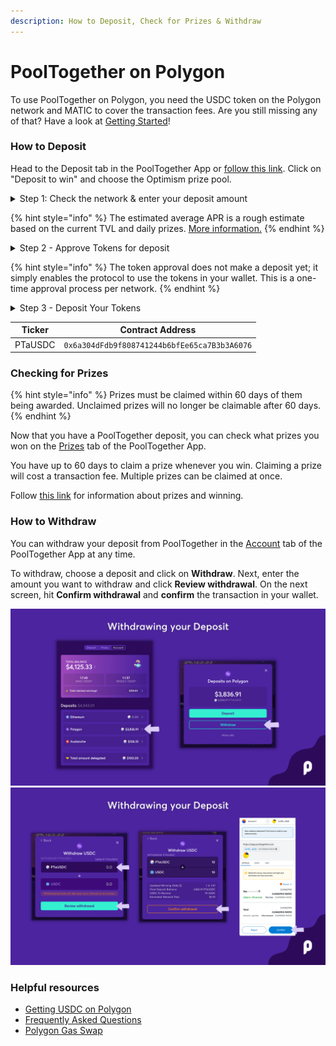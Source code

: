 ```yaml
---
description: How to Deposit, Check for Prizes & Withdraw
---
```


# PoolTogether on Polygon

To use PoolTogether on Polygon, you need the USDC token on the Polygon network and MATIC to cover the transaction fees. Are you still missing any of that? Have a look at [Getting Started](../../welcome/getting-started.md)!

### How to Deposit

Head to the Deposit tab in the PoolTogether App or [follow this link](https://app.pooltogether.com/deposit?network=polygon). Click on "Deposit to win" and choose the Optimism prize pool.

<details>

<summary>Step 1: Check the network &#x26; enter your deposit amount</summary>

First, make sure your wallet is on the Polygon network. Enter the amount of USDC you want to deposit and click on **Review deposit**.

</details>

{% hint style="info" %}
The estimated average APR is a rough estimate based on the current TVL and daily prizes. [More information.](../../welcome/faq.md#what-is-the-prize-apr)
{% endhint %}

<details>

<summary>Step 2 - Approve Tokens for deposit</summary>

To deposit into the Prize Pool, you need to allow the PoolTogether protocol to access the USDC tokens in your wallet. This happens through an approval transaction to the PoolTogether Prize Pool contracts.

Click on **Confirm approval** in the PoolTogether App and **confirm** the transaction in your wallet.

</details>

{% hint style="info" %}
The token approval does not make a deposit yet; it simply enables the protocol to use the tokens in your wallet. This is a one-time approval process per network.&#x20;
{% endhint %}

<details>

<summary>Step 3 - Deposit Your Tokens</summary>

The "Deposit Confirmation" screen will automatically load after the approval transaction is completed. Click on **Confirm deposit** and **confirm** the deposit transaction in your wallet.&#x20;

After the transaction has been submitted, you will be forwarded to the "Deposit submitted" screen. You are now eligible for all future draws.&#x20;

To reflect your PoolTogether deposit, you will receive the [PTaUSDC](https://polygonscan.com/token/0x6a304dFdb9f808741244b6bfEe65ca7B3b3A6076) ticket token. You can add it to your wallet with the information below:

</details>

| Ticker  | Contract Address                             |
| ------- | -------------------------------------------- |
| PTaUSDC | `0x6a304dFdb9f808741244b6bfEe65ca7B3b3A6076` |

### Checking for Prizes

{% hint style="info" %}
Prizes must be claimed within 60 days of them being awarded. Unclaimed prizes will no longer be claimable after 60 days.&#x20;
{% endhint %}

Now that you have a PoolTogether deposit, you can check what prizes you won on the [Prizes](https://app.pooltogether.com/prizes) tab of the PoolTogether App.&#x20;

You have up to 60 days to claim a prize whenever you win. Claiming a prize will cost a transaction fee. Multiple prizes can be claimed at once.&#x20;

Follow [this link](../../welcome/faq.md#prizes-and-winning) for information about prizes and winning.

### How to Withdraw

You can withdraw your deposit from PoolTogether in the [Account](https://app.pooltogether.com/account) tab of the PoolTogether App at any time.

To withdraw, choose a deposit and click on **Withdraw**. Next, enter the amount you want to withdraw and click **Review withdrawal**. On the next screen, hit **Confirm withdrawal** and **confirm** the transaction in your wallet.

![](<../../.gitbook/assets/Deposit (9).png>) ![](<../../.gitbook/assets/Deposit (10).png>)

### Helpful resources

* [Getting USDC on Polygon](getting-usdc-on-polygon.md)
* [Frequently Asked Questions](../../welcome/faq.md)
* [Polygon Gas Swap](https://wallet.polygon.technology/gas-swap/)
